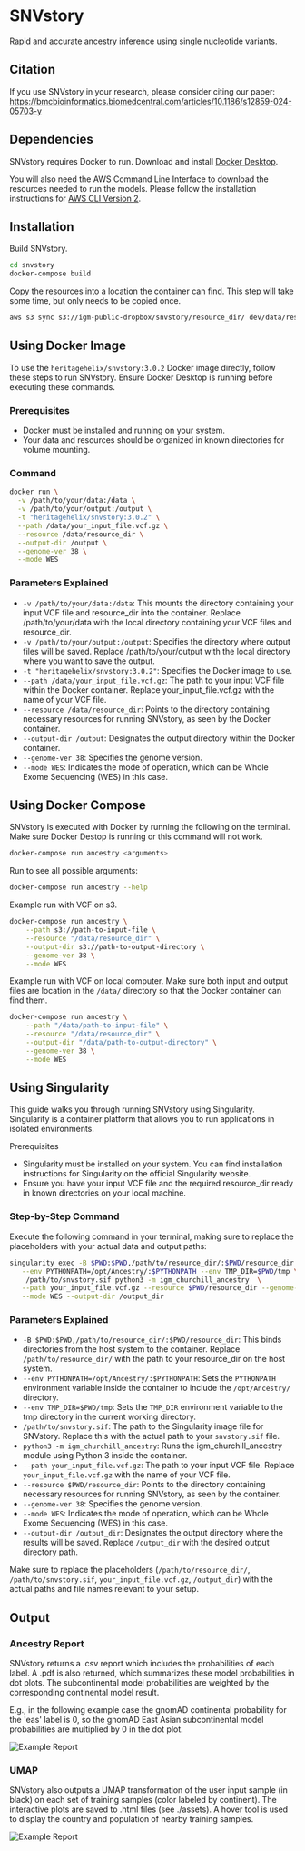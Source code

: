 # SNVstory
Rapid and accurate ancestry inference using single nucleotide variants.

## Citation

If you use SNVstory in your research, please consider citing our paper:
https://bmcbioinformatics.biomedcentral.com/articles/10.1186/s12859-024-05703-y


## Dependencies

SNVstory requires Docker to run. Download and install [Docker Desktop](https://docs.docker.com/get-docker/).

You will also need the AWS Command Line Interface to download the resources needed to run the models. Please follow the installation instructions for [AWS CLI Version 2](https://docs.aws.amazon.com/cli/latest/userguide/getting-started-install.html).

## Installation

Build SNVstory.
```bash
cd snvstory
docker-compose build
```

Copy the resources into a location the container can find. This step will take some time, but only needs to be copied once.
```bash
aws s3 sync s3://igm-public-dropbox/snvstory/resource_dir/ dev/data/resource_dir/ --no-sign-request
```

## Using Docker Image

To use the `heritagehelix/snvstory:3.0.2` Docker image directly, follow these steps to run SNVstory. Ensure Docker Desktop is running before executing these commands.

### Prerequisites
- Docker must be installed and running on your system.
- Your data and resources should be organized in known directories for volume mounting.

### Command

```bash
docker run \
  -v /path/to/your/data:/data \
  -v /path/to/your/output:/output \
  -t "heritagehelix/snvstory:3.0.2" \
  --path /data/your_input_file.vcf.gz \
  --resource /data/resource_dir \
  --output-dir /output \
  --genome-ver 38 \
  --mode WES
  ```

### Parameters Explained
- ```-v /path/to/your/data:/data```: This mounts the directory containing your input VCF file and resource_dir into the container. Replace /path/to/your/data with the local directory containing your VCF files and resource_dir.
- ```-v /path/to/your/output:/output```: Specifies the directory where output files will be saved. Replace /path/to/your/output with the local directory where you want to save the output.
- ```-t "heritagehelix/snvstory:3.0.2"```: Specifies the Docker image to use.
- ```--path /data/your_input_file.vcf.gz```: The path to your input VCF file within the Docker container. Replace your_input_file.vcf.gz with the name of your VCF file.
- ```--resource /data/resource_dir```: Points to the directory containing necessary resources for running SNVstory, as seen by the Docker container.
- ```--output-dir /output```: Designates the output directory within the Docker container.
- ```--genome-ver 38```: Specifies the genome version.
- ```--mode WES```: Indicates the mode of operation, which can be Whole Exome Sequencing (WES) in this case.

## Using Docker Compose 

SNVstory is executed with Docker by running the following on the terminal. Make sure Docker Destop is running or this command will not work.
```bash
docker-compose run ancestry <arguments>
```


Run to see all possible arguments:
```bash
docker-compose run ancestry --help
```

Example run with VCF on s3.
```bash
docker-compose run ancestry \
    --path s3://path-to-input-file \
    --resource "/data/resource_dir" \
    --output-dir s3://path-to-output-directory \
    --genome-ver 38 \
    --mode WES
```

Example run with VCF on local computer. Make sure both input and output files are location in the ```/data/``` directory so that the Docker container can find them.
```bash
docker-compose run ancestry \
    --path "/data/path-to-input-file" \
    --resource "/data/resource_dir" \
    --output-dir "/data/path-to-output-directory" \
    --genome-ver 38 \
    --mode WES
```

## Using Singularity


This guide walks you through running SNVstory using Singularity. Singularity is a container platform that allows you to run applications in isolated environments.

Prerequisites
- Singularity must be installed on your system. You can find installation instructions for Singularity on the official Singularity website.
- Ensure you have your input VCF file and the required resource_dir ready in known directories on your local machine.

### Step-by-Step Command
Execute the following command in your terminal, making sure to replace the placeholders with your actual data and output paths:

```bash
singularity exec -B $PWD:$PWD,/path/to/resource_dir/:$PWD/resource_dir \
   --env PYTHONPATH=/opt/Ancestry/:$PYTHONPATH --env TMP_DIR=$PWD/tmp \
    /path/to/snvstory.sif python3 -m igm_churchill_ancestry  \
   --path your_input_file.vcf.gz --resource $PWD/resource_dir --genome-ver 38  \
   --mode WES --output-dir /output_dir
```


### Parameters Explained
- ```-B $PWD:$PWD,/path/to/resource_dir/:$PWD/resource_dir```: This binds directories from the host system to the container. Replace ```/path/to/resource_dir/``` with the path to your resource_dir on the host system.
- ```--env PYTHONPATH=/opt/Ancestry/:$PYTHONPATH```: Sets the ```PYTHONPATH``` environment variable inside the container to include the ```/opt/Ancestry/``` directory.
- ```--env TMP_DIR=$PWD/tmp```: Sets the ```TMP_DIR``` environment variable to the tmp directory in the current working directory.
- ```/path/to/snvstory.sif```: The path to the Singularity image file for SNVstory. Replace this with the actual path to your ```snvstory.sif``` file.
- ```python3 -m igm_churchill_ancestry```: Runs the igm_churchill_ancestry module using Python 3 inside the container.
- ```--path your_input_file.vcf.gz```: The path to your input VCF file. Replace ```your_input_file.vcf.gz``` with the name of your VCF file.
- ```--resource $PWD/resource_dir```: Points to the directory containing necessary resources for running SNVstory, as seen by the container.
- ```--genome-ver 38```: Specifies the genome version.
- ```--mode WES```: Indicates the mode of operation, which can be Whole Exome Sequencing (WES) in this case.
- ```--output-dir /output_dir```: Designates the output directory where the results will be saved. Replace ```/output_dir``` with the desired output directory path.

Make sure to replace the placeholders (```/path/to/resource_dir/```, ```/path/to/snvstory.sif```, ```your_input_file.vcf.gz```, ```/output_dir```) with the actual paths and file names relevant to your setup.

## Output

### Ancestry Report
SNVstory returns a .csv report which includes the probabilities of each label. A .pdf is also returned, which summarizes these model probabilities in dot plots. The subcontinental model probabilities are weighted by the corresponding continental model result. 

E.g., in the following example case the gnomAD continental probability for the 'eas' label is 0, so the gnomAD East Asian subcontinental model probabilities are multiplied by 0 in the dot plot.


![Example Report](assets/ExampleAncestryReport.svg)


### UMAP
SNVstory also outputs a UMAP transformation of the user input sample (in black) on each set of training samples (color labeled by continent). The interactive plots are saved to .html files (see ./assets). A hover tool is used to display the country and population of nearby training samples.

![Example Report](assets/Example_1kGP_umap.png)









